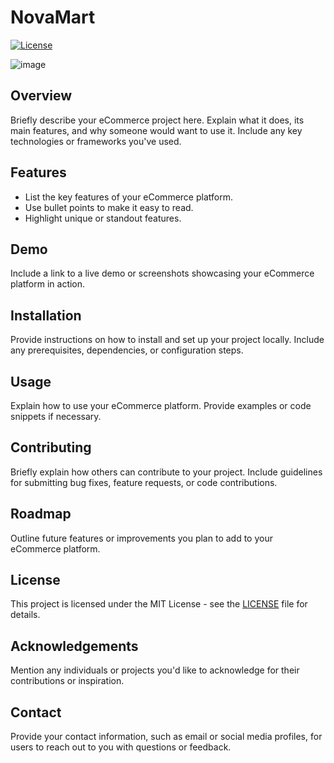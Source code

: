 # NovaMart

[![License](https://img.shields.io/badge/License-MIT-blue.svg)](https://opensource.org/licenses/MIT)

![image](https://github.com/Avijit200318/mern-ecommerce-website/assets/136997678/1e90b24e-12f6-41e4-8447-ea3d34b5d51b)

## Overview

Briefly describe your eCommerce project here. Explain what it does, its main features, and why someone would want to use it. Include any key technologies or frameworks you've used.

## Features

- List the key features of your eCommerce platform.
- Use bullet points to make it easy to read.
- Highlight unique or standout features.

## Demo

Include a link to a live demo or screenshots showcasing your eCommerce platform in action.

## Installation

Provide instructions on how to install and set up your project locally. Include any prerequisites, dependencies, or configuration steps.

## Usage

Explain how to use your eCommerce platform. Provide examples or code snippets if necessary.

## Contributing

Briefly explain how others can contribute to your project. Include guidelines for submitting bug fixes, feature requests, or code contributions.

## Roadmap

Outline future features or improvements you plan to add to your eCommerce platform.

## License

This project is licensed under the MIT License - see the [LICENSE](LICENSE) file for details.

## Acknowledgements

Mention any individuals or projects you'd like to acknowledge for their contributions or inspiration.

## Contact

Provide your contact information, such as email or social media profiles, for users to reach out to you with questions or feedback.

